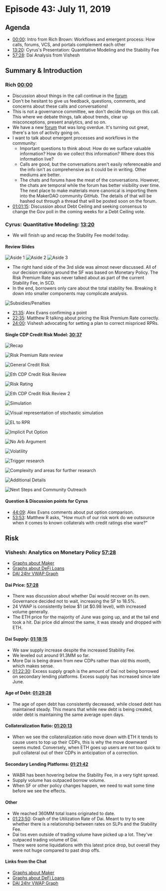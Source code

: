 # Episode 43: July 11, 2019

## Agenda

- [00:00](https://youtu.be/DlH0bMvqO9w?t=4): Intro from Rich Brown: Workflows and emergent process: How calls, forums, VCS, and portals complement each other
- [13:20](https://youtu.be/DlH0bMvqO9w?t=798): Cyrus's Presentation: Quantitative Modeling and the Stability Fee
- [57:28](https://youtu.be/DlH0bMvqO9w?t=3448): Dai Analysis from Vishesh

## Summary & Introduction

### Rich [00:00](https://youtu.be/DlH0bMvqO9w?t=4)

- Discussion about things in the call continue in the [forum](https://forum.makerdao.com/)
- Don't be hesitant to give us feedback, questions, comments, and concerns about these calls and conversations!
- This is not a governance committee, we don't decide things on this call. This where we debate things, talk about trends, clear up misconceptions, present analytics, and so on.
- We have a new [forum](https://forum.makerdao.com/) that was long overdue. It's turning out great, there's a ton of activity going on. 
- I want to talk about emergent processes and workflows in the community: 
    - Important questions to think about: How do we surface valuable information? How do we collect this information? Where does this information live?
    - Calls are good, but the conversations aren't easily referenceable and the info isn't as comprehensive as it could be in writing. Other mediums are better.
    - The chats and forums have the meat of the conversations. However, the chats are temporal while the forum has better visibility over time. The next place to make materials more canonical is importing them into the MakerDAO community GitHub. The details of that will be hashed out through a thread that will be posted soon on the forum.
- [01:01:15](https://youtu.be/DlH0bMvqO9w?t=3676): Discussion about Debt Ceiling and seeking consensus to change the Gov poll in the coming weeks for a Debt Ceiling vote.

### Cyrus: Quantitative Modeling: [13:20](https://youtu.be/DlH0bMvqO9w?t=798)

- We will finish up and recap the Stability Fee model today. 

#### Review Slides

![Aside 1](https://i.imgur.com/Qx6nMqr.jpg)
![Aside 2](https://i.imgur.com/BGTlED1.jpg)
![Aside 3](https://i.imgur.com/BKRK7yP.jpg)

- The right hand side of the 3rd slide was almost never discussed. All of our decision making around the SF was based on Monetary Policy. The Risk Premium Rate was never talked about as part of the current Stability Fee, in SCD.
- In the end, borrowers only care about the total stability fee. Breaking it down into smaller components may complicate analysis.

![Subsidies/Penalties](https://i.imgur.com/kKafkXm.jpg)

- [21:35](https://youtu.be/DlH0bMvqO9w?t=1298): Alex Evans confirming a point
- [22:35](https://youtu.be/DlH0bMvqO9w?t=1351): Matthew R talking about pricing the Risk Premium Rate correctly.
- [24:00](https://youtu.be/DlH0bMvqO9w?t=1444): Vishesh advocating for setting a plan to correct mispriced RPRs.

#### Single CDP Credit Risk Model: [30:37](https://youtu.be/DlH0bMvqO9w?t=1837)

![Recap](https://i.imgur.com/teF1dUW.jpg)

![Risk Premium Rate review](https://i.imgur.com/axmNyFH.jpg)

![General Credit Risk](https://i.imgur.com/YbLAiil.jpg)

![Eth CDP Credit Risk Review](https://i.imgur.com/WdlInlr.jpg)

![Risk Rating](https://i.imgur.com/zvuaUuC.jpg)

![Eth CDP Credit Risk Review 2](https://i.imgur.com/ruO6pvP.jpg)

![Simulation](https://i.imgur.com/6SNdC5t.jpg)

![Visual representation of stochastic simulation](https://i.imgur.com/c0KhVGy.jpg)

![EL to RPR](https://i.imgur.com/0o4uj5H.jpg)

![Implicit Put Option](https://i.imgur.com/xsTOp1u.jpg)

![No Arb Argument](https://i.imgur.com/WERrzQz.jpg)

![Volatility](https://i.imgur.com/NjqKgxH.jpg)

![Trigger research](https://i.imgur.com/CBfUE9Q.jpg)

![Complexity and areas for further research](https://i.imgur.com/cjBPtpm.jpg)

![Additional Details](https://i.imgur.com/JdmKUAW.jpg)

![Next Steps and Community Outreach](https://i.imgur.com/avMcBJQ.jpg)

#### Question & Discussion points for Cyrus

- [44:09](https://youtu.be/DlH0bMvqO9w?t=2649): Alex Evans comments about put option comparison.
- [53:53](https://youtu.be/DlH0bMvqO9w?t=3236): Matthew R asks, "How much of our risk work do we outsource when it comes to known collaterals with credit ratings else ware?"

## Risk

### Vishesh: Analytics on Monetary Policy [57:28](https://youtu.be/DlH0bMvqO9w?t=3448)

- [Graphs about Maker](http://makerdao.descipher.io/)
- [Graphs about DeFi Loans](http://loans.descipher.io/)
- [DAI 24hr VWAP Graph](http://dai.descipher.io/)

#### Dai Price: [57:28](https://youtu.be/DlH0bMvqO9w?t=3448)

- There was discussion about whether Dai would recover on its own. Governance decided not to wait, increasing the SF to 18.5%.
- 24 VWAP is consistently below $1 (at $0.98 level), with increased volume generally.
- The ETH price for the majority of June was going up, and at the tail end took a hit. Dai price did almost the same, it was steady and dropped with ETH.

#### Dai Supply: [01:18:15](https://youtu.be/DlH0bMvqO9w?t=4698)

- We saw supply increase despite the increased Stability Fee.
- We leveled out around 91.3MM so far.
- More Dai is being drawn from new CDPs rather than old this month, which makes sense.
- [01:22:30](https://youtu.be/DlH0bMvqO9w?t=4950): Excess supply graph is the amount of Dai not being borrowed on secondary lending platforms. Excess supply has increased since late June.

#### Age of Debt: [01:29:28](https://youtu.be/DlH0bMvqO9w?t=4768)

- The age of open debt has consistently decreased, while closed debt has maintained steady. This means that while new debt is being created, older debt is maintaining the same average open days.

#### Collateralization Ratio: [01:20:13](https://youtu.be/DlH0bMvqO9w?t=4818)

- When we see the collateralization ratio move down with ETH it tends to cause users to top up their CDPs, this is why the move downward seems muted. Conversely, when ETH goes up users are not too quick to pull collateral out of their CDPs in anticipation of a correction.

#### Secondary Lending Platforms: [01:21:42](https://youtu.be/DlH0bMvqO9w?t=4902)

- WABR has been hovering below the Stability Fee, in a very tight spread.
- Supply volume has outpaced borrow volume.
- When SF or other policy changes happen, we need to wait some time before we see the effects.

#### Other

- We reached 360MM total loans originated to date.
- [01:23:50](https://youtu.be/DlH0bMvqO9w?t=5031): Graph of the Utilization Rate of Dai. Meant to try to see whether there is a relationship between rates on SLPs and the Stability Fee.
- Dai txs even outside of trading volume have picked up a lot. They've outpaced trading volume of Dai.
- There were some liquidations with this latest price drop, but overall they were not huge compared to past drop offs.

#### Links from the Chat

- [Graphs about Maker](http://makerdao.descipher.io/)
- [Graphs about DeFi Loans](http://loans.descipher.io/)
- [DAI 24hr VWAP Graph](http://dai.descipher.io/)
